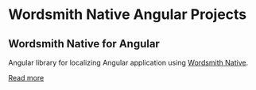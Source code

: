 # Wordsmith Native Angular Projects

## Wordsmith Native for Angular

Angular library for localizing Angular application using
[Wordsmith Native](https://www.wordsmith.is/native/).

[Read more](https://github.com/Wordsmith-LLL/wordsmith-javascript/tree/master/packages/angular/projects/ws-native-angular-sdk)
